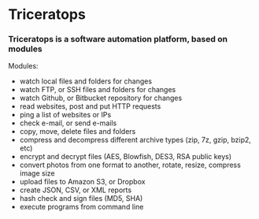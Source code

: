 
# Triceratops

### Triceratops is a software automation platform, based on modules

Modules:

- watch local files and folders for changes
- watch FTP, or SSH files and folders for changes
- watch Github, or Bitbucket repository for changes
- read websites, post and put HTTP requests
- ping a list of websites or IPs
- check e-mail, or send e-mails
- copy, move, delete files and folders
- compress and decompress different archive types (zip, 7z, gzip, bzip2, etc)
- encrypt and decrypt files (AES, Blowfish, DES3, RSA public keys)
- convert photos from one format to another, rotate, resize, compress image size
- upload files to Amazon S3, or Dropbox
- create JSON, CSV, or XML reports
- hash check and sign files (MD5, SHA)
- execute programs from command line
